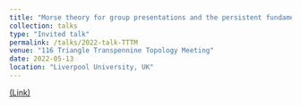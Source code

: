 ```yaml
---
title: "Morse theory for group presentations and the persistent fundamental group"
collection: talks
type: "Invited talk"
permalink: /talks/2022-talk-TTTM
venue: "116 Triangle Transpennine Topology Meeting"
date: 2022-05-13
location: "Liverpool University, UK"
---
```


[(Link)](http://sarah-whitehouse.staff.shef.ac.uk/ttt/TTT116.html)




